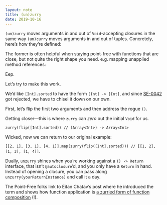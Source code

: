 ```yaml
---
layout: note
title: (un)zurry
date: 2019-10-16
---
```


`(un)zurry` moves arguments in and out of `Void`-accepting closures in the same way `(un)curry` moves arguments in and out of tuples. Concretely, here’s how they’re defined:

<script src="https://gist.github.com/jasdev/320cd8dc45543da0f6fca4d861f61e66.js"></script>

<script src="https://gist.github.com/jasdev/31b72f034f2ba9768c905b7dad33eb00.js"></script>

The former is often helpful when staying point-free with functions that are close, but not quite the right shape you need. e.g. mapping unapplied method references:

<script src="https://gist.github.com/jasdev/ef71ee51dd159f8b0c8a8f0b660e138a.js"></script>

Eep.

Let’s try to make this work.

We’d like `[Int].sorted` to have the form `[Int] -> [Int]`, and since [SE-0042](https://github.com/apple/swift-evolution/blob/d32cf1020ee523b959ef5e0634dad197bc2e957a/proposals/0042-flatten-method-types.md) got rejected, we have to chisel it down on our own.

First, let’s flip the first two arguments and then address the rogue `()`.

<script src="https://gist.github.com/jasdev/bcd7db55446b1737d80f1fd410ff1134.js"></script>

Getting closer—this is where `zurry` can _zero_ out the initial `Void` for us.

`zurry(flip([Int].sorted)) // (Array<Int>) -> Array<Int>`

Wicked, now we can return to our original example:

`[[2, 1], [3, 1], [4, 1]].map(zurry(flip([Int].sorted))) // [[1, 2], [1, 3], [1, 4]]`.

Dually, `unzurry` shines when you’re working against a `() -> Return` interface, that isn’t `@autoclosure`’d, and you only have a `Return` in hand. Instead of opening a closure, you can pass along `unzurry(yourReturnInstance)` and call it a day.

The Point-Free folks link to Eitan Chatav’s post where he introduced the term and shows how function application is [a zurried form of function composition](https://tangledw3b.wordpress.com/2013/01/18/cartesian-closed-categories/) (!).